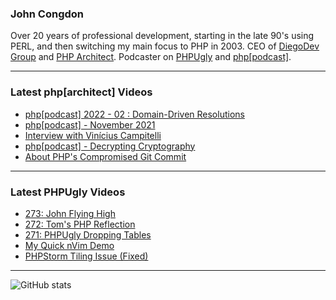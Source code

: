 ### John Congdon

Over 20 years of professional development, starting in the late 90's using PERL, and then switching my main focus to PHP in 2003.
CEO of [DiegoDev Group][ws_diegodev] and [PHP Architect][ws_phparch].
Podcaster on [PHPUgly][ws_phpugly] and [php[podcast]][ws_phparch].

---

### Latest php[architect] Videos
<!-- PHPARCHITECT:START -->
- [php[podcast]  2022 - 02 : Domain-Driven Resolutions](https://www.youtube.com/watch?v=cExlqL8dpXc)
- [php[podcast] - November 2021](https://www.youtube.com/watch?v=m6CL3nKHtOk)
- [Interview with Vinícius Campitelli](https://www.youtube.com/watch?v=5TAEyZ_Y6mU)
- [php[podcast] - Decrypting Cryptography](https://www.youtube.com/watch?v=F3noeNDucT0)
- [About PHP&#39;s Compromised Git Commit](https://www.youtube.com/watch?v=2mymyAaHjAA)
<!-- PHPARCHITECT:END -->

---

### Latest PHPUgly Videos
<!-- PHPUGLY:START -->
- [273: John Flying High](https://www.youtube.com/watch?v=bMF5H3NXFDM)
- [272: Tom&#39;s PHP Reflection](https://www.youtube.com/watch?v=Qz5CF8Hxmlo)
- [271: PHPUgly Dropping Tables](https://www.youtube.com/watch?v=uru2n_t_xRU)
- [My Quick nVim Demo](https://www.youtube.com/watch?v=4EwMDMqryaY)
- [PHPStorm Tiling Issue &lpar;Fixed&rpar;](https://www.youtube.com/watch?v=pR9IPrEPFB0)
<!-- PHPUGLY:END -->

---

![GitHub stats](https://github-readme-stats.vercel.app/api?username=johncongdon&show_icons=true&hide_border=true&hide=stars&count_private=true)  


[ws_diegodev]: https://www.diegodev.com
[ws_phparch]: https://www.phparch.com
[ws_phpugly]: https://www.phpugly.com
